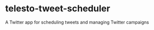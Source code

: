 telesto-tweet-scheduler
=======================

A Twitter app for scheduling tweets and managing Twitter campaigns